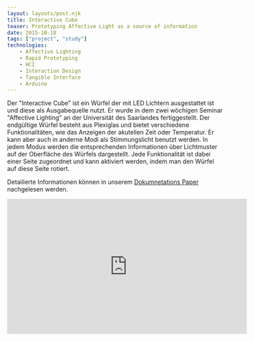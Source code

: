 ```yaml
---
layout: layouts/post.njk
title: Interactive Cube
teaser: Prototyping Affective Light as a source of information
date: 2015-10-18
tags: ["project", "study"]
technologies:
    - Affective Lighting
    - Rapid Prototyping
    - HCI
    - Interaction Design
    - Tangible Interface
    - Arduino
---
```


Der "Interactive Cube" ist ein Würfel der mit LED Lichtern ausgestattet ist und diese als Ausgabequelle nutzt. Er wurde in dem zwei wöchigen Seminar "Affective Lighting" an der Universität des Saarlandes fertiggestellt. Der endgültige Würfel besteht aus Plexiglas und bietet verschiedene Funktionalitäten, wie das Anzeigen der akutellen Zeit oder Temperatur. Er kann aber auch in anderne Modi als Stimmungslicht benutzt werden. In jedem Modus werden die entsprechenden Informationen über Lichtmuster auf der Oberfläche des Würfels dargestellt. Jede Funktionalität ist dabei einer Seite zugeordnet und kann aktiviert werden, indem man den Würfel auf diese Seite rotiert.

Detailierte Informationen können in unserem <a href="{{ '/assets/projects/interactive-cube/interactive-cube-paper.pdf' | url}}" target="_blank" rel="noopener">Dokumnetations Paper</a> nachgelesen werden.


<iframe  allow="accelerometer; autoplay; encrypted-media; gyroscope; picture-in-picture"  width="560" height="315" src="https://www.youtube-nocookie.com/embed/JcHGeRg2r_g" frameborder="0" allow="accelerometer; autoplay; encrypted-media; gyroscope; picture-in-picture" allowfullscreen></iframe>